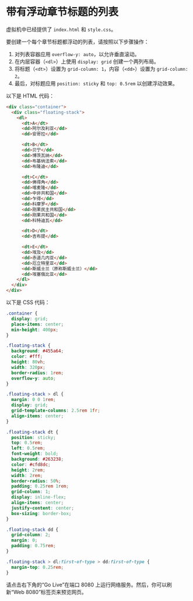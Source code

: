 # 带有浮动章节标题的列表

虚拟机中已经提供了 `index.html` 和 `style.css`。

要创建一个每个章节标题都浮动的列表，请按照以下步骤操作：

1. 对列表容器应用 `overflow-y: auto`，以允许垂直滚动。
2. 在内层容器（`<dl>`）上使用 `display: grid` 创建一个两列布局。
3. 将标题（`<dt>`）设置为 `grid-column: 1`，内容（`<dd>`）设置为 `grid-column: 2`。
4. 最后，对标题应用 `position: sticky` 和 `top: 0.5rem` 以创建浮动效果。

以下是 HTML 代码：

```html
<div class="container">
  <div class="floating-stack">
    <dl>
      <dt>A</dt>
      <dd>阿尔及利亚</dd>
      <dd>安哥拉</dd>

      <dt>B</dt>
      <dd>贝宁</dd>
      <dd>博茨瓦纳</dd>
      <dd>布基纳法索</dd>
      <dd>布隆迪</dd>

      <dt>C</dt>
      <dd>佛得角</dd>
      <dd>喀麦隆</dd>
      <dd>中非共和国</dd>
      <dd>乍得</dd>
      <dd>科摩罗</dd>
      <dd>刚果民主共和国</dd>
      <dd>刚果共和国</dd>
      <dd>科特迪瓦</dd>

      <dt>D</dt>
      <dd>吉布提</dd>

      <dt>E</dt>
      <dd>埃及</dd>
      <dd>赤道几内亚</dd>
      <dd>厄立特里亚</dd>
      <dd>斯威士兰（原称斯威士兰）</dd>
      <dd>埃塞俄比亚</dd>
    </dl>
  </div>
</div>
```

以下是 CSS 代码：

```css
.container {
  display: grid;
  place-items: center;
  min-height: 400px;
}

.floating-stack {
  background: #455a64;
  color: #fff;
  height: 80vh;
  width: 320px;
  border-radius: 1rem;
  overflow-y: auto;
}

.floating-stack > dl {
  margin: 0 0 1rem;
  display: grid;
  grid-template-columns: 2.5rem 1fr;
  align-items: center;
}

.floating-stack dt {
  position: sticky;
  top: 0.5rem;
  left: 0.5rem;
  font-weight: bold;
  background: #263238;
  color: #cfd8dc;
  height: 2rem;
  width: 2rem;
  border-radius: 50%;
  padding: 0.25rem 1rem;
  grid-column: 1;
  display: inline-flex;
  align-items: center;
  justify-content: center;
  box-sizing: border-box;
}

.floating-stack dd {
  grid-column: 2;
  margin: 0;
  padding: 0.75rem;
}

.floating-stack > dl:first-of-type > dd:first-of-type {
  margin-top: 0.25rem;
}
```

请点击右下角的“Go Live”在端口 8080 上运行网络服务。然后，你可以刷新“Web 8080”标签页来预览网页。
